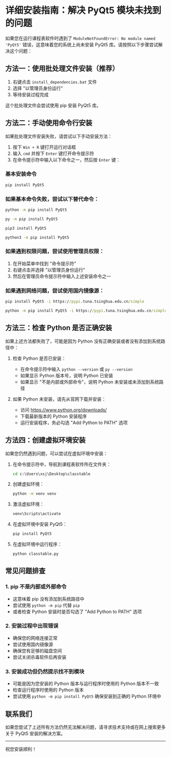 # 详细安装指南：解决 PyQt5 模块未找到的问题

如果您在运行课程表软件时遇到了 `ModuleNotFoundError: No module named 'PyQt5'` 错误，这意味着您的系统上尚未安装 PyQt5 库。请按照以下步骤尝试解决这个问题：

## 方法一：使用批处理文件安装（推荐）

1. 右键点击 `install_dependencies.bat` 文件
2. 选择 "以管理员身份运行"
3. 等待安装过程完成

这个批处理文件会尝试使用 pip 安装 PyQt5 库。

## 方法二：手动使用命令行安装

如果批处理文件安装失败，请尝试以下手动安装方法：

1. 按下 `Win + R` 键打开运行对话框
2. 输入 `cmd` 并按下 `Enter` 键打开命令提示符
3. 在命令提示符中输入以下命令之一，然后按 `Enter` 键：

### 基本安装命令

```cmd
pip install PyQt5
```

### 如果基本命令失败，尝试以下替代命令：

```cmd
python -m pip install PyQt5
```

```cmd
py -m pip install PyQt5
```

```cmd
pip3 install PyQt5
```

```cmd
python3 -m pip install PyQt5
```

### 如果遇到权限问题，尝试使用管理员权限：

1. 在开始菜单中找到 "命令提示符"
2. 右键点击并选择 "以管理员身份运行"
3. 然后在管理员命令提示符中输入上述安装命令之一

### 如果遇到网络问题，尝试使用国内镜像源：

```cmd
pip install PyQt5 -i https://pypi.tuna.tsinghua.edu.cn/simple
```

```cmd
python -m pip install PyQt5 -i https://pypi.tuna.tsinghua.edu.cn/simple
```

## 方法三：检查 Python 是否正确安装

如果上述方法都失败了，可能是因为 Python 没有正确安装或者没有添加到系统路径中：

1. 检查 Python 是否已安装：
   - 在命令提示符中输入 `python --version` 或 `py --version`
   - 如果显示 Python 版本号，说明 Python 已安装
   - 如果显示 "不是内部或外部命令"，说明 Python 未安装或未添加到系统路径

2. 如果 Python 未安装，请先从官网下载并安装：
   - 访问 https://www.python.org/downloads/
   - 下载最新版本的 Python 安装程序
   - 运行安装程序，务必勾选 "Add Python to PATH" 选项

## 方法四：创建虚拟环境安装

如果您仍然遇到问题，可以尝试在虚拟环境中安装：

1. 在命令提示符中，导航到课程表软件所在文件夹：
   ```cmd
   cd c:\Users\xsj\Desktop\classtable
   ```

2. 创建虚拟环境：
   ```cmd
   python -m venv venv
   ```

3. 激活虚拟环境：
   ```cmd
   venv\Scripts\activate
   ```

4. 在虚拟环境中安装 PyQt5：
   ```cmd
   pip install PyQt5
   ```

5. 在虚拟环境中运行程序：
   ```cmd
   python classtable.py
   ```

## 常见问题排查

### 1. pip 不是内部或外部命令

- 这意味着 pip 没有添加到系统路径中
- 尝试使用 `python -m pip` 代替 `pip`
- 或者检查 Python 安装时是否勾选了 "Add Python to PATH" 选项

### 2. 安装过程中出现错误

- 确保您的网络连接正常
- 尝试使用国内镜像源
- 确保您有足够的磁盘空间
- 尝试关闭杀毒软件后再安装

### 3. 安装成功但仍然提示找不到模块

- 可能是因为您安装的 Python 版本与运行程序时使用的 Python 版本不一致
- 检查运行程序时使用的 Python 版本
- 尝试使用 `python -m pip install PyQt5` 确保安装到正确的 Python 环境中

## 联系我们

如果您尝试了上述所有方法仍然无法解决问题，请寻求技术支持或在网上搜索更多关于 PyQt5 安装的解决方案。

---

祝您安装顺利！